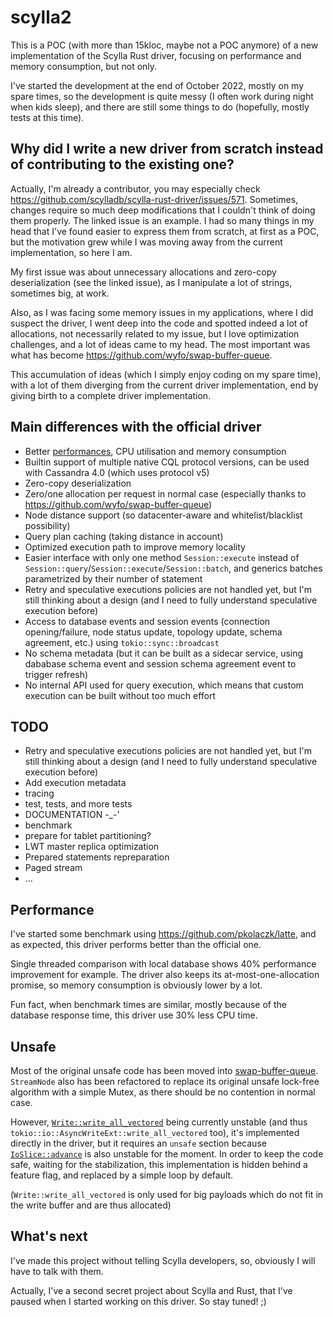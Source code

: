 # scylla2

This is a POC (with more than 15kloc, maybe not a POC anymore) of a new implementation of the Scylla Rust driver, focusing on performance and memory consumption, but not only.

I've started the development at the end of October 2022, mostly on my spare times, so the development is quite messy (I often work during night when kids sleep), and there are still some things to do (hopefully, mostly tests at this time).

## Why did I write a new driver from scratch instead of contributing to the existing one?

Actually, I'm already a contributor, you may especially check https://github.com/scylladb/scylla-rust-driver/issues/571.
Sometimes, changes require so much deep modifications that I couldn't think of doing them properly. The linked issue is an example. I had so many things in my head that I've found easier to express them from scratch, at first as a POC, but the motivation grew while I was moving away from the current implementation, so here I am.

My first issue was about unnecessary allocations and zero-copy deserialization (see the linked issue), as I manipulate a lot of strings, sometimes big, at work.

Also, as I was facing some memory issues in my applications, where I did suspect the driver, I went deep into the code and spotted indeed a lot of allocations, not necessarily related to my issue, but I love optimization challenges, and a lot of ideas came to my head. The most important was what has become https://github.com/wyfo/swap-buffer-queue.

This accumulation of ideas (which I simply enjoy coding on my spare time), with a lot of them diverging from the current driver implementation, end by giving birth to a complete driver implementation.

## Main differences with the official driver

- Better [performances](#performance), CPU utilisation and memory consumption
- Builtin support of multiple native CQL protocol versions, can be used with Cassandra 4.0 (which uses protocol v5)
- Zero-copy deserialization
- Zero/one allocation per request in normal case (especially thanks to https://github.com/wyfo/swap-buffer-queue)
- Node distance support (so datacenter-aware and whitelist/blacklist possibility)
- Query plan caching (taking distance in account)
- Optimized execution path to improve memory locality
- Easier interface with only one method `Session::execute` instead of `Session::query`/`Session::execute`/`Session::batch`, and generics batches parametrized by their number of statement
- Retry and speculative executions policies are not handled yet, but I'm still thinking about a design (and I need to fully understand speculative execution before)
- Access to database events and session events (connection opening/failure, node status update, topology update, schema agreement, etc.) using `tokio::sync::broadcast`
- No schema metadata (but it can be built as a sidecar service, using dababase schema event and session schema agreement event to trigger refresh)
- No internal API used for query execution, which means that custom execution can be built without too much effort

## TODO

- Retry and speculative executions policies are not handled yet, but I'm still thinking about a design (and I need to fully understand speculative execution before)
- Add execution metadata
- tracing
- test, tests, and more tests
- DOCUMENTATION -_-'
- benchmark
- prepare for tablet partitioning?
- LWT master replica optimization
- Prepared statements repreparation
- Paged stream
- ...

## Performance

I've started some benchmark using https://github.com/pkolaczk/latte, and as expected, this driver performs better than the official one.

Single threaded comparison with local database shows 40% performance improvement for example. The driver also keeps its at-most-one-allocation promise, so memory consumption is obviously lower by a lot.

Fun fact, when benchmark times are similar, mostly because of the database response time, this driver use 30% less CPU time.

## Unsafe

Most of the original unsafe code has been moved into [swap-buffer-queue](https://github.com/wyfo/swap-buffer-queue). `StreamNode` also has been refactored to replace its original unsafe lock-free algorithm with a simple Mutex, as there should be no contention in normal case.

However, [`Write::write_all_vectored`](https://doc.rust-lang.org/std/io/trait.Write.html#method.write_all_vectored) being currently unstable (and thus `tokio::io::AsyncWriteExt::write_all_vectored` too), it's implemented directly in the driver, but it requires an `unsafe` section because [`IoSlice::advance`](hhttps://doc.rust-lang.org/std/io/struct.IoSlice.html#method.advance) is also unstable for the moment. In order to keep the code safe, waiting for the stabilization, this implementation is hidden behind a feature flag, and replaced by a simple loop by default.

(`Write::write_all_vectored` is only used for big payloads which do not fit in the write buffer and are thus allocated)

## What's next

I've made this project without telling Scylla developers, so, obviously I will have to talk with them.

Actually, I've a second secret project about Scylla and Rust, that I've paused when I started working on this driver. So stay tuned! ;) 
